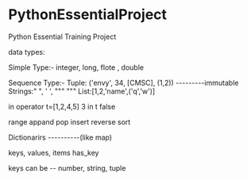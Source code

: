 # PythonEssentialProject
Python Essential Training Project

data types:

Simple Type:-
integer, long, flote , double


Sequence Type:-
Tuple: ('envy', 34, [CMSC], (1,2))          ---------immutable
Strings:" ", ' ', """ """
List:[1,2,'name',('q','w')]

in operator
t=[1,2,4,5]
3 in t
false

range
appand
pop
insert
reverse
sort


Dictionarirs
----------(like map)

keys, values, items
has_key

keys can be -- number, string, tuple
